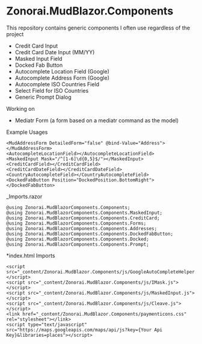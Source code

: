 # Zonorai.MudBlazor.Components
This repository contains generic components I often use regardless of the project

- Credit Card Input
- Credit Card Date Input (MM/YY)
- Masked Input Field
- Docked Fab Button
- Autocomplete Location Field (Google)
- Autocomplete Address Form (Google)
- Autocomplete ISO Countries Field
- Select Field for ISO Countries
- Generic Prompt Dialog

Working on

- Mediatr Form (a form based on a mediatr command as the model)

Example Usages

    <MudAddressForm DetailedForm="false" @bind-Value="Address"></MudAddressForm>
    <AutocompleteLocationField></AutocompleteLocationField>  
    <MaskedInput Mask="/^[1-6]\d{0,5}$/"></MaskedInput>  
    <CreditCardField></CreditCardField>  
    <CreditCardDateField></CreditCardDateField>
    <CountryAutocompleteField></CountryAutocompleteField>
    <DockedFabButton Position="DockedPosition.BottomRight"></DockedFabButton>
_Imports.razor

    @using Zonorai.MudBlazorComponents.Components;  
    @using Zonorai.MudBlazorComponents.Components.MaskedInput;  
    @using Zonorai.MudBlazorComponents.Components.CreditCard;  
    @using Zonorai.MudBlazorComponents.Components.Forms;  
    @using Zonorai.MudBlazorComponents.Components.Addresses;  
    @using Zonorai.MudBlazorComponents.Components.DockedFabButton;  
    @using Zonorai.MudBlazorComponents.Components.Docked;  
    @using Zonorai.MudBlazorComponents.Components.Prompt;

*index.html Imports

    <script src="_content/Zonorai.MudBlazor.Components/js/GoogleAutoCompleteHelper.js"></script>
    <script src="_content/Zonorai.MudBlazor.Components/js/IMask.js"></script>
    <script src="_content/Zonorai.MudBlazor.Components/js/MaskedInput.js"></script>
    <script src="_content/Zonorai.MudBlazor.Components/js/Cleave.js"></script>
    <link href="_content/Zonorai.MudBlazor.Components/paymenticons.css" rel="stylesheet"></link>
    <script type="text/javascript" src="https://maps.googleapis.com/maps/api/js?key={Your Api Key}&libraries=places"></script>